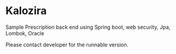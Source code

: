 # Kalozira
Sample Prescription back end using Spring boot, web security, Jpa, Lombok, Oracle

Please contact developer for the runnable version.
